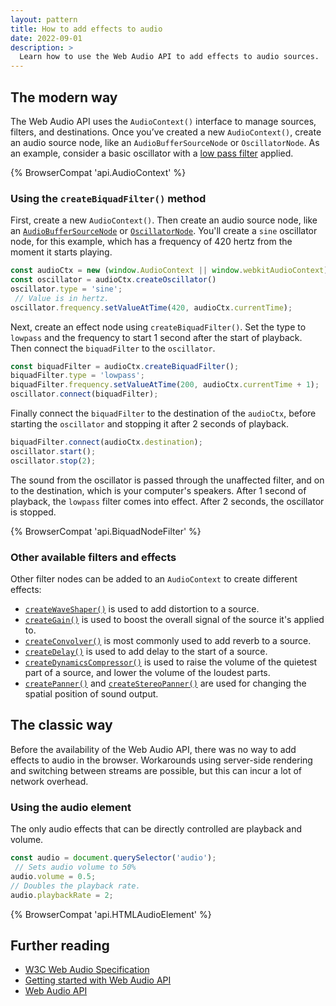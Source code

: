 ```yaml
---
layout: pattern
title: How to add effects to audio
date: 2022-09-01
description: >
  Learn how to use the Web Audio API to add effects to audio sources.
---
```


## The modern way
The Web Audio API uses the `AudioContext()` interface to manage sources, filters, and destinations. Once you’ve created a new `AudioContext()`, create an audio source node, like an `AudioBufferSourceNode` or `OscillatorNode`.  As an example, consider a basic oscillator with a [low pass filter](https://en.wikipedia.org/wiki/Low-pass_filter) applied.

{% BrowserCompat 'api.AudioContext' %}
### Using the `createBiquadFilter()` method

First, create a new `AudioContext()`. Then create an audio source node, like an [`AudioBufferSourceNode`](https://developer.mozilla.org/docs/Web/API/AudioBufferSourceNode) or [`OscillatorNode`](https://developer.mozilla.org/docs/Web/API/OscillatorNode).  You'll create a `sine` oscillator node, for this example, which has a frequency of 420 hertz from the moment it starts playing.

```js
const audioCtx = new (window.AudioContext || window.webkitAudioContext)();
const oscillator = audioCtx.createOscillator()
oscillator.type = 'sine';
 // Value is in hertz.
oscillator.frequency.setValueAtTime(420, audioCtx.currentTime);
```

Next, create an effect node using `createBiquadFilter()`. Set the type to `lowpass` and the frequency to start 1 second after the start of playback. Then connect the `biquadFilter` to the `oscillator`.

```js
const biquadFilter = audioCtx.createBiquadFilter();
biquadFilter.type = 'lowpass';
biquadFilter.frequency.setValueAtTime(200, audioCtx.currentTime + 1);
oscillator.connect(biquadFilter);
```

Finally connect the `biquadFilter` to the destination of the `audioCtx`, before starting the `oscillator` and stopping it after 2 seconds of playback.

```js
biquadFilter.connect(audioCtx.destination);
oscillator.start();
oscillator.stop(2);
```

The sound from the oscillator is passed through the unaffected filter, and on to the destination, which is your computer's speakers. After 1 second of playback, the `lowpass` filter comes into effect. After 2 seconds, the oscillator is stopped.

{% BrowserCompat 'api.BiquadNodeFilter' %}
### Other available filters and effects

Other filter nodes can be added to an `AudioContext` to create different effects:

- [`createWaveShaper()`](https://developer.mozilla.org/docs/Web/API/BaseAudioContext/createWaveShaper) is used to add distortion to a source.
- [`createGain()`](https://developer.mozilla.org/docs/Web/API/BaseAudioContext/createGain) is used to boost the overall signal of the source it's applied to.
- [`createConvolver()`](https://developer.mozilla.org/docs/Web/API/BaseAudioContext/createConvolver) is most commonly used to add reverb to a source.
- [`createDelay()`](https://developer.mozilla.org/docs/Web/API/BaseAudioContext/createDelay) is used to add delay to the start of a source.
- [`createDynamicsCompressor()`](https://developer.mozilla.org/docs/Web/API/BaseAudioContext/createDynamicsCompressor) is used to raise the volume of the quietest part of a source, and lower the volume of the loudest parts.
- [`createPanner()`](https://developer.mozilla.org/docs/Web/API/BaseAudioContext/createPanner) and [`createStereoPanner()`](https://developer.mozilla.org/docs/Web/API/BaseAudioContext/createStereoPanner) are used for changing the spatial position of sound output.

## The classic way

Before the availability of the Web Audio API, there was no way to add effects to audio in the browser.  Workarounds using server-side rendering and switching between streams are possible, but this can incur a lot of network overhead.

### Using the audio element

The only audio effects that can be directly controlled are playback and volume.

```js
const audio = document.querySelector('audio');
 // Sets audio volume to 50%
audio.volume = 0.5;
// Doubles the playback rate.
audio.playbackRate = 2;
```

{% BrowserCompat 'api.HTMLAudioElement' %}

## Further reading

- [W3C Web Audio Specification](https://webaudio.github.io/web-audio-api/)
- [Getting started with Web Audio API](https://web.dev/webaudio-intro/)
- [Web Audio API](https://developer.mozilla.org/docs/Web/API/Web_Audio_API)
